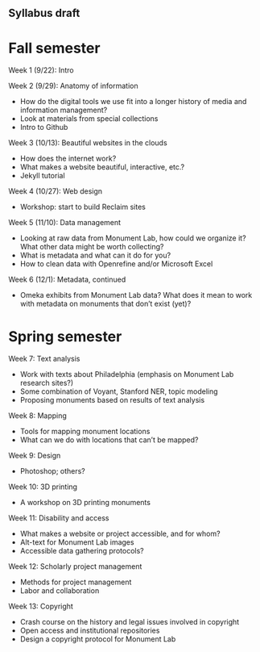 ## Syllabus draft

# Fall semester

Week 1 (9/22): Intro


Week 2 (9/29): Anatomy of information
+ How do the digital tools we use fit into a longer history of media and information management?
+ Look at materials from special collections
+ Intro to Github


Week 3 (10/13): Beautiful websites in the clouds
+ How does the internet work?
+ What makes a website beautiful, interactive, etc.?
+ Jekyll tutorial


Week 4 (10/27): Web design
+ Workshop: start to build Reclaim sites


Week 5 (11/10): Data management
+ Looking at raw data from Monument Lab, how could we organize it? What other data might be worth collecting?
+ What is metadata and what can it do for you?
+ How to clean data with Openrefine and/or Microsoft Excel


Week 6 (12/1): Metadata, continued
+ Omeka exhibits from Monument Lab data? What does it mean to work with metadata on monuments that don’t exist (yet)?


# Spring semester


Week 7: Text analysis
+ Work with texts about Philadelphia (emphasis on Monument Lab research sites?)
+ Some combination of Voyant, Stanford NER, topic modeling
+ Proposing monuments based on results of text analysis


Week 8: Mapping
+ Tools for mapping monument locations
+ What can we do with locations that can’t be mapped?


Week 9: Design
+ Photoshop; others?


Week 10: 3D printing
+ A workshop on 3D printing monuments


Week 11: Disability and access
+ What makes a website or project accessible, and for whom?
+ Alt-text for Monument Lab images
+ Accessible data gathering protocols?


Week 12: Scholarly project management
+ Methods for project management
+ Labor and collaboration


Week 13: Copyright
+ Crash course on the history and legal issues involved in copyright
+ Open access and institutional repositories
+ Design a copyright protocol for Monument Lab
